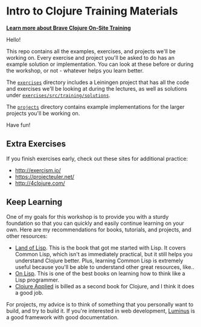 # Intro to Clojure Training Materials

[**Learn more about Brave Clojure On-Site Training**](http://www.braveclojure.com/training/)

Hello!

This repo contains all the examples, exercises, and projects we'll be
working on. Every exercise and project you'll be asked to do has an
example solution or implementation. You can look at these before or
during the workshop, or not - whatever helps you learn better.

The [`exercises`](exercises) directory includes a Leiningen project
that has all the code and exercises we'll be looking at during the
lectures, as well as solutions under
[`exercises/src/training/solutions`](exercises/src/training/solutions).

The [`projects`](projects) directory contains example implementations
for the larger projects you'll be working on.

Have fun!

## Extra Exercises

If you finish exercises early, check out these sites for additional practice:

* http://exercism.io/
* https://projecteuler.net/
* http://4clojure.com/

## Keep Learning

One of my goals for this workshop is to provide you with a sturdy
foundation so that you can quickly and easily continue learning on
your own. Here are my recommendations for books, tutorials, and
projects, and other resources:

* [Land of Lisp](http://www.amazon.com/Land-Lisp-Learn-Program-Game/dp/1593272812). This
  is the book that got me started with Lisp. It covers Common Lisp,
  which isn't as immediately practical, but it still helps you
  understand Clojure better. Plus, learning Common Lisp is extremely
  useful because you'll be able to understand other great resources,
  like..
* [On Lisp](http://www.paulgraham.com/onlisp.html). This is one of the
  best books on learning how to think like a Lisp programmer.
* [Clojure Applied](http://www.amazon.com/Clojure-Applied-Practitioner-Ben-Vandgrift/dp/1680500740/)
  is billed as a second book for Clojure, and I think it does a good job.

For projects, my advice is to think of something that you personally
want to build, and try to build it. If you're interested in web
development, [Luminus](http://www.luminusweb.net/) is a good framework
with good documentation.
